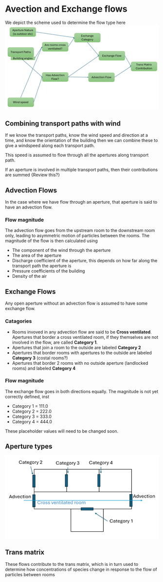 # Avection and Exchange flows

We depict the scheme used to determine the flow type here 
![alt text](advection_and_exchange_flows.png)


## Combining transport paths with wind

If we know the transport paths, know the wind speed and direction at a time, and know the orientation of the building then we can combine these to give a windspeed along each transport path.

This speed is assumed to flow through all the apertures along transport path.

If an aperture is involved in multiple transport paths, then their contributions are summed {Review this?}


## Advection Flows

In the case where we have flow through an aperture, that aperture is said to have an advection flow.

### Flow magnitude

The advection flow goes from the upstream room to the downstream room only, leading to asymmetric motion of particles between the rooms.
The magnitude of the flow is then calculated using

+ The component of the wind through the aperture
+ The area of the aperture
+ Discharge coefficient of the aperture, this depends on how far along the transport path the aperture is
+ Pressure coefficients of the building
+ Density of the air

## Exchange Flows

Any open aperture without an advection flow is assumed to have some exchange flow.

### Catagories

+ Rooms invoved in any advection flow are said to be  **Cross ventilated**. Apertures that border a cross ventilated room, if they themselves are not involved in the flow, are called **Category 1**.
+ Apertures that join a room to the outside are labeled **Category 2**
+ Apertures that border rooms with apertures to the outside are labeled **Category 3** (costal rooms?)
+ Apertures that border 2 rooms with no outside aperture (landlocked rooms) and labeled **Category 4**

### Flow magnitude

The exchange flow goes in both directions equally.
The magnitude is not yet correctly defined, inst

+ Category 1  = 111.0
+ Category 2  = 222.0
+ Category 3  = 333.0
+ Category 4  = 444.0

These placeholder values will need to be changed soon.

## Aperture types 

![alt text](aperture_types.png)

## Trans matrix

These flows contribute to the trans matrix, which is in turn used to determine how concentrations of species change in response to the flow of particles between rooms 